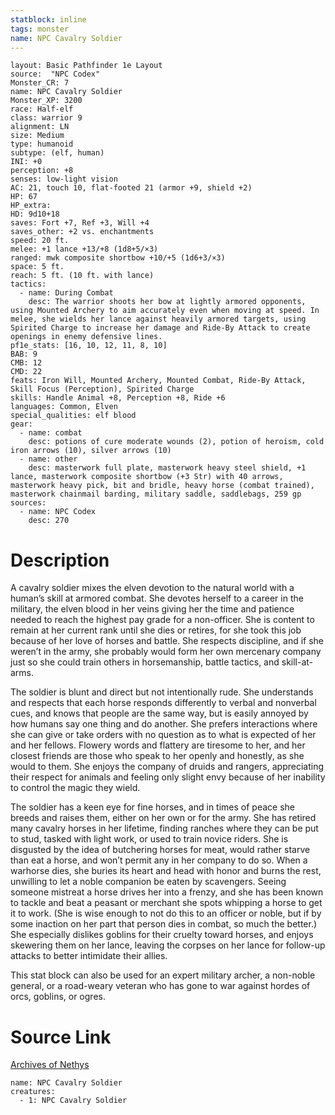 ```yaml
---
statblock: inline
tags: monster
name: NPC Cavalry Soldier
---
```

```statblock
layout: Basic Pathfinder 1e Layout
source:  "NPC Codex"
Monster_CR: 7
name: NPC Cavalry Soldier
Monster_XP: 3200
race: Half-elf
class: warrior 9
alignment: LN
size: Medium
type: humanoid
subtype: (elf, human)
INI: +0
perception: +8
senses: low-light vision
AC: 21, touch 10, flat-footed 21 (armor +9, shield +2)
HP: 67
HP_extra: 
HD: 9d10+18
saves: Fort +7, Ref +3, Will +4
saves_other: +2 vs. enchantments
speed: 20 ft.
melee: +1 lance +13/+8 (1d8+5/×3)
ranged: mwk composite shortbow +10/+5 (1d6+3/×3)
space: 5 ft.
reach: 5 ft. (10 ft. with lance)
tactics:
  - name: During Combat
    desc: The warrior shoots her bow at lightly armored opponents, using Mounted Archery to aim accurately even when moving at speed. In melee, she wields her lance against heavily armored targets, using Spirited Charge to increase her damage and Ride-By Attack to create openings in enemy defensive lines.
pf1e_stats: [16, 10, 12, 11, 8, 10]
BAB: 9
CMB: 12
CMD: 22
feats: Iron Will, Mounted Archery, Mounted Combat, Ride-By Attack, Skill Focus (Perception), Spirited Charge
skills: Handle Animal +8, Perception +8, Ride +6
languages: Common, Elven
special_qualities: elf blood
gear:
  - name: combat
    desc: potions of cure moderate wounds (2), potion of heroism, cold iron arrows (10), silver arrows (10)
  - name: other
    desc: masterwork full plate, masterwork heavy steel shield, +1 lance, masterwork composite shortbow (+3 Str) with 40 arrows, masterwork heavy pick, bit and bridle, heavy horse (combat trained), masterwork chainmail barding, military saddle, saddlebags, 259 gp
sources:
  - name: NPC Codex
    desc: 270
```
# Description
A cavalry soldier mixes the elven devotion to the natural world with a human’s skill at armored combat. She devotes herself to a career in the military, the elven blood in her veins giving her the time and patience needed to reach the highest pay grade for a non-officer. She is content to remain at her current rank until she dies or retires, for she took this job because of her love of horses and battle. She respects discipline, and if she weren’t in the army, she probably would form her own mercenary company just so she could train others in horsemanship, battle tactics, and skill-at-arms.

The soldier is blunt and direct but not intentionally rude. She understands and respects that each horse responds differently to verbal and nonverbal cues, and knows that people are the same way, but is easily annoyed by how humans say one thing and do another. She prefers interactions where she can give or take orders with no question as to what is expected of her and her fellows. Flowery words and flattery are tiresome to her, and her closest friends are those who speak to her openly and honestly, as she would to them. She enjoys the company of druids and rangers, appreciating their respect for animals and feeling only slight envy because of her inability to control the magic they wield.

The soldier has a keen eye for fine horses, and in times of peace she breeds and raises them, either on her own or for the army. She has retired many cavalry horses in her lifetime, finding ranches where they can be put to stud, tasked with light work, or used to train novice riders. She is disgusted by the idea of butchering horses for meat, would rather starve than eat a horse, and won’t permit any in her company to do so. When a warhorse dies, she buries its heart and head with honor and burns the rest, unwilling to let a noble companion be eaten by scavengers. Seeing someone mistreat a horse drives her into a frenzy, and she has been known to tackle and beat a peasant or merchant she spots whipping a horse to get it to work. (She is wise enough to not do this to an officer or noble, but if by some inaction on her part that person dies in combat, so much the better.) She especially dislikes goblins for their cruelty toward horses, and enjoys skewering them on her lance, leaving the corpses on her lance for follow-up attacks to better intimidate their allies.

This stat block can also be used for an expert military archer, a non-noble general, or a road-weary veteran who has gone to war against hordes of orcs, goblins, or ogres.
# Source Link
[Archives of Nethys](https://aonprd.com/NPCDisplay.aspx?ItemName=Cavalry%20Soldier)
```encounter-table
name: NPC Cavalry Soldier
creatures:
  - 1: NPC Cavalry Soldier
```
